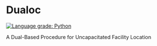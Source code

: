 # Dualoc
[![Language grade: Python](https://img.shields.io/lgtm/grade/python/g/matt-merman/dualoc.svg?logo=lgtm&logoWidth=18)](https://lgtm.com/projects/g/matt-merman/dualoc/context:python)

A Dual-Based Procedure for Uncapacitated Facility Location